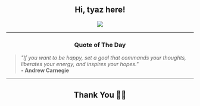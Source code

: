 <h2 align="center"> Hi, tyaz here!</h2>

<p align="center">
<a href="https://github.com/tyazx" alt="github streak"><img src="https://dvst-streak.herokuapp.com/?user=tyazx&theme=tokyonight&fire=DD472C"></a>
</p>

<hr>
<h3 align="center">Quote of The Day</h3>
<p align="center">
<blockquote>
<i>"If you want to be happy, set a goal that commands your thoughts, liberates your energy, and inspires your hopes."</i>
<br>
<b>- Andrew Carnegie</b>
</blockquote>
</p>


<hr>
<h2 align="center">Thank You 🙏🏼</h2>
